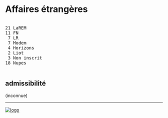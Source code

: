 Affaires étrangères
===================


<pre class="composition">

21 LaREM
11 FN
 7 LR
 7 Modem
 4 Horizons
 2 Liot
 3 Non inscrit
18 Nupes

</pre>


admissibilité
-------------

(inconnue)


<hr class="separator">

[![logo][logo]][officiel]



[logo]: https://www.assemblee-nationale.fr/assets/images/logo_an_square.png
[officiel]: https://www.assemblee-nationale.fr/dyn/16/organes/commissions-permanentes/affaires-etrangeres/composition
